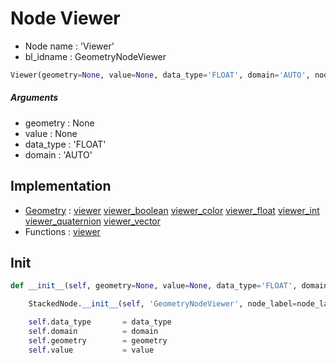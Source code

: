 # Node Viewer

- Node name : 'Viewer'
- bl_idname : GeometryNodeViewer


``` python
Viewer(geometry=None, value=None, data_type='FLOAT', domain='AUTO', node_label=None, node_color=None)
```
##### Arguments

- geometry : None
- value : None
- data_type : 'FLOAT'
- domain : 'AUTO'

## Implementation

- [Geometry](/docs/GeoNodes/Geometry.md) : [viewer](/docs/GeoNodes/Geometry.md#viewer) [viewer_boolean](/docs/GeoNodes/Geometry.md#viewer_boolean) [viewer_color](/docs/GeoNodes/Geometry.md#viewer_color) [viewer_float](/docs/GeoNodes/Geometry.md#viewer_float) [viewer_int](/docs/GeoNodes/Geometry.md#viewer_int) [viewer_quaternion](/docs/GeoNodes/Geometry.md#viewer_quaternion) [viewer_vector](/docs/GeoNodes/Geometry.md#viewer_vector)
- Functions : [viewer](/docs/GeoNodes/GeoNodes.md#viewer)

## Init

``` python
def __init__(self, geometry=None, value=None, data_type='FLOAT', domain='AUTO', node_label=None, node_color=None):

    StackedNode.__init__(self, 'GeometryNodeViewer', node_label=node_label, node_color=node_color)

    self.data_type       = data_type
    self.domain          = domain
    self.geometry        = geometry
    self.value           = value
```
